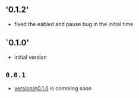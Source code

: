 ## '0.1.2'

- fixed the eabled and pause bug in the initial time

## `0.1.0'

- initial version

## `0.0.1`

- version@0.1.0 is comming soon
